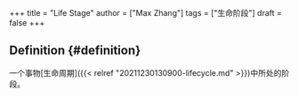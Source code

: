 +++
title = "Life Stage"
author = ["Max Zhang"]
tags = ["生命阶段"]
draft = false
+++

## Definition {#definition}

一个事物[生命周期]({{< relref "20211230130900-lifecycle.md" >}})中所处的阶段。
